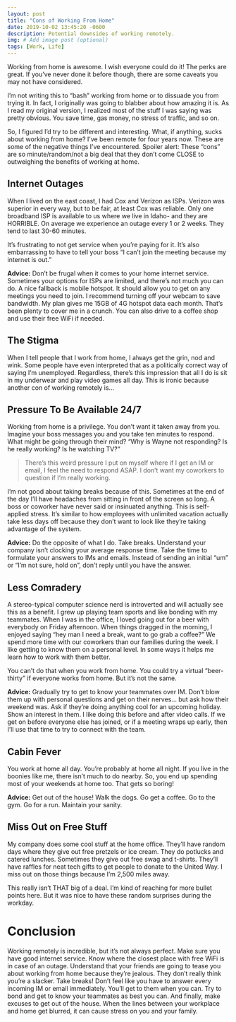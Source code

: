 ```yaml
---
layout: post
title: "Cons of Working From Home"
date: 2019-10-02 13:45:20 -0600
description: Potential downsides of working remotely.
img: # Add image post (optional)
tags: [Work, Life]
---
```


Working from home is awesome. I wish everyone could do it! The perks are great. If you’ve never done it before though, there are some caveats you may not have considered. 

I’m not writing this to “bash” working from home or to dissuade you from trying it. In fact, I originally was going to blabber about how amazing it is. As I read my original version, I realized most of the stuff I was saying was pretty obvious. You save time, gas money, no stress of traffic, and so on. 

So, I figured I’d try to be different and interesting. What, if anything, sucks about working from home? I’ve been remote for four years now. These are some of the negative things I’ve encountered. Spoiler alert: These “cons” are so minute/random/not a big deal that they don’t come CLOSE to outweighing the benefits of working at home.

## Internet Outages
When I lived on the east coast, I had Cox and Verizon as ISPs. Verizon was superior in every way, but to be fair, at least Cox was reliable. Only one broadband ISP is available to us where we live in Idaho- and they are HORRIBLE. On average we experience an outage every 1 or 2 weeks. They tend to last 30-60 minutes.

It’s frustrating to not get service when you’re paying for it. It’s also embarrassing to have to tell your boss “I can’t join the meeting because my internet is out.”

__Advice:__ Don’t be frugal when it comes to your home internet service. Sometimes your options for ISPs are limited, and there’s not much you can do. A nice fallback is mobile hotspot. It should allow you to get on any meetings you need to join. I recommend turning off your webcam to save bandwidth. My plan gives me 15GB of 4G hotspot data each month. That’s been plenty to cover me in a crunch. You can also drive to a coffee shop and use their free WiFi if needed.

## The Stigma
When I tell people that I work from home, I always get the grin, nod and wink. Some people have even interpreted that as a politically correct way of saying I’m unemployed. Regardless, there’s this impression that all I do is sit in my underwear and play video games all day. This is ironic because another con of working remotely is…

## Pressure To Be Available 24/7 
Working from home is a privilege. You don’t want it taken away from you. Imagine your boss messages you and you take ten minutes to respond. What might be going through their mind? “Why is Wayne not responding? Is he really working? Is he watching TV?”

> There’s this weird pressure I put on myself where if I get an IM or email, I feel the need to respond ASAP. I don’t want my coworkers to question if I’m really working. 

I’m not good about taking breaks because of this. Sometimes at the end of the day I’ll have headaches from sitting in front of the screen so long. A boss or coworker have never said or insinuated anything. This is self-applied stress. It’s similar to how employees with unlimited vacation actually take less days off because they don’t want to look like they’re taking advantage of the system.

__Advice:__ Do the opposite of what I do. Take breaks. Understand your company isn’t clocking your average response time. Take the time to formulate your answers to IMs and emails. Instead of sending an initial “um” or “I’m not sure, hold on”, don’t reply until you have the answer.

## Less Comradery
A stereo-typical computer science nerd is introverted and will actually see this as a benefit. I grew up playing team sports and like bonding with my teammates. When I was in the office, I loved going out for a beer with everybody on Friday afternoon. When things dragged in the morning, I enjoyed saying “hey man I need a break, want to go grab a coffee?” We spend more time with our coworkers than our families during the week. I like getting to know them on a personal level. In some ways it helps me learn how to work with them better.

You can’t do that when you work from home. You could try a virtual “beer-thirty” if everyone works from home. But it’s not the same.

__Advice:__ Gradually try to get to know your teammates over IM. Don’t blow them up with personal questions and get on their nerves… but ask how their weekend was. Ask if they’re doing anything cool for an upcoming holiday. Show an interest in them. I like doing this before and after video calls. If we get on before everyone else has joined, or if a meeting wraps up early, then I’ll use that time to try to connect with the team.

## Cabin Fever
You work at home all day. You’re probably at home all night. If you live in the boonies like me, there isn’t much to do nearby. So, you end up spending most of your weekends at home too. That gets so boring!

__Advice:__ Get out of the house! Walk the dogs. Go get a coffee. Go to the gym. Go for a run. Maintain your sanity.
 
## Miss Out on Free Stuff
My company does some cool stuff at the home office. They’ll have random days where they give out free pretzels or ice cream. They do potlucks and catered lunches. Sometimes they give out free swag and t-shirts. They’ll have raffles for neat tech gifts to get people to donate to the United Way. I miss out on those things because I’m 2,500 miles away.

This really isn’t THAT big of a deal. I’m kind of reaching for more bullet points here. But it was nice to have these random surprises during the workday.
# Conclusion
Working remotely is incredible, but it’s not always perfect. Make sure you have good internet service. Know where the closest place with free WiFi is in case of an outage. Understand that your friends are going to tease you about working from home because they’re jealous. They don’t really think you’re a slacker. Take breaks! Don’t feel like you have to answer every incoming IM or email immediately. You’ll get to them when you can. Try to bond and get to know your teammates as best you can. And finally, make excuses to get out of the house. When the lines between your workplace and home get blurred, it can cause stress on you and your family.



